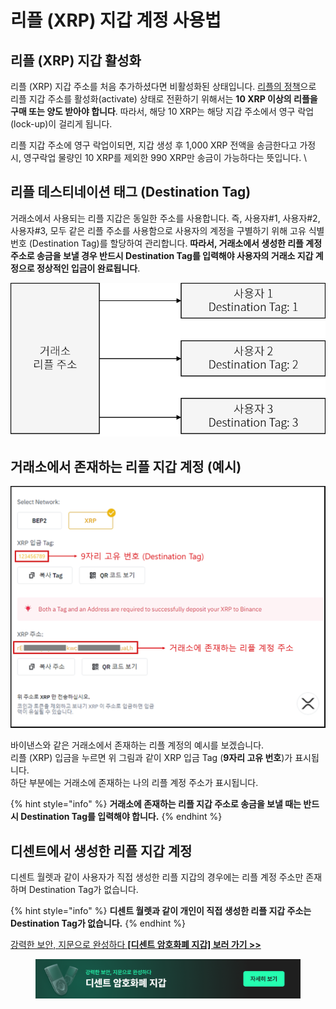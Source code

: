 # 리플 (XRP) 지갑 계정 사용법

## 리플 (XRP) 지갑 활성화

리플 (XRP) 지갑 주소를 처음 추가하셨다면 비활성화된 상태입니다. [리플의 정책](https://xrpl.org/reserves.html)으로 리플 지갑 주소를 활성화(activate) 상태로 전환하기 위해서는 **10 XRP 이상의 리플을 구매 또는 양도 받아야 합니다**. 따라서, 해당 10 XRP는 해당 지갑 주소에서 영구 락업(lock-up)이 걸리게 됩니다.​

리플 지갑 주소에 영구 락업이되면, 지갑 생성 후 1,000 XRP 전액을 송금한다고 가정 시, 영구락업 물량인 10 XRP를 제외한 990 XRP만 송금이 가능하다는 뜻입니다. \


## 리플 데스티네이션 태그 (Destination Tag)

&#x20;거래소에서 사용되는 리플 지갑은 동일한 주소를 사용합니다. 즉, 사용자#1, 사용자#2, 사용자#3, 모두 같은 리플 주소를 사용함으로 사용자의 계정을 구별하기 위해 고유 식별 번호 (Destination Tag)를 할당하여 관리합니다. **따라서, 거래소에서 생성한 리플 계정 주소로 송금을 보낼 경우 반드시 Destination Tag를 입력해야 사용자의 거래소 지갑 계정으로 정상적인 입금이 완료됩니다**.

<div align="left">

<img src="../../../.gitbook/assets/exchange_xrp_account.png" alt="">

</div>

## 거래소에서 존재하는 리플 지갑 계정 (예시)

<div align="left">

<img src="../../../.gitbook/assets/binance_xrp_account.png" alt="">

</div>

바이낸스와 같은 거래소에서 존재하는 리플 계정의 예시를 보겠습니다.\
리플 (XRP) 입금을 누르면 위 그림과 같이 XRP 입금 Tag (**9자리 고유 번호**)가 표시됩니다.\
하단 부분에는 거래소에 존재하는 나의 리플 계정 주소가 표시됩니다.

{% hint style="info" %}
**거래소에 존재하는 리플 지갑 주소로 송금을 보낼 때는 반드시 Destination Tag를 입력해야 합니다.**
{% endhint %}

## 디센트에서 생성한 리플 지갑 계정&#x20;

디센트 월렛과 같이 사용자가 직접 생성한 리플 지갑의 경우에는 리플 계정 주소만 존재하며 Destination Tag가 없습니다.&#x20;

{% hint style="info" %}
**디센트 월렛과 같이 개인이 직접 생성한 리플 지갑 주소는 Destination Tag가 없습니다.**&#x20;
{% endhint %}



[강력한 보안, 지문으로 완성하다 **\[디센트 암호화폐 지갑\] 보러 가기 >>**](https://store-kr.dcentwallet.com/pages/dcent-biometric-crypto-wallet?utm\_source=userguide\&utm\_medium=dcent-web\&utm\_campaign=202406\_ripple-xrp)

<figure><img src="../../../.gitbook/assets/dcent-biometric-crypto-wallet_banner 1.png" alt=""><figcaption></figcaption></figure>
